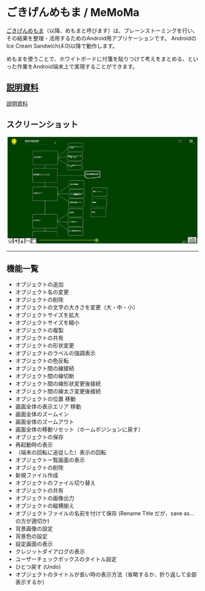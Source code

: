 # ごきげんめもま / MeMoMa

[ごきげんめもま](https://play.google.com/store/apps/details?id=jp.sourceforge.gokigen.memoma)（以降、めもまと呼びます）は、ブレーンストーミングを行い、その結果を整理・活用するためのAndroid用アプリケーションです。
AndroidのIce Cream Sandwich(4.0)以降で動作します。

めもまを使うことで、ホワイトボードに付箋を貼りつけて考えをまとめる、といった作業をAndroid端末上で実現することができます。

## [説明資料](https://github.com/MRSa/GokigenOSDN_documents/blob/main/Applications/MeMoMa/README.md)

[説明資料](https://github.com/MRSa/GokigenOSDN_documents/blob/main/Applications/MeMoMa/README.md)

## スクリーンショット

![スクリーンショット](https://github.com/MRSa/GokigenOSDN_documents/blob/main/Applications/MeMoMa/images/MeMoMa_memoma0.png?raw=true "スクリーンショット")

---------

## 機能一覧

- オブジェクトの追加
- オブジェクト名の変更
- オブジェクトの削除
- オブジェクトの文字の大きさを変更（大・中・小） 
- オブジェクトサイズを拡大
- オブジェクトサイズを縮小 
- オブジェクトの複製 
- オブジェクトの共有
- オブジェクトの形状変更
- オブジェクトのラベルの強調表示
- オブジェクトの色反転
- オブジェクト間の線接続
- オブジェクト間の線切断
- オブジェクト間の線形状変更後接続
- オブジェクト間の線太さ変更後接続
- オブジェクトの位置 移動
- 画面全体の表示エリア 移動
- 画面全体のズームイン
- 画面全体のズームアウト
- 画面全体の移動リセット（ホームポジションに戻す）
- オブジェクトの保存
- 再起動時の表示
- （端末の回転に追従した）表示の回転
- オブジェクト一覧画面の表示
- オブジェクトの削除
- 新規ファイル作成
- オブジェクトのファイル切り替え
- オブジェクトの共有
- オブジェクトの画像出力
- オブジェクトの縦横揃え
- オブジェクトファイルの名前を付けて保存 (Rename Title だが、save as...の方が適切か)
- 背景画像の設定
- 背景色の設定
- 設定画面の表示
- クレジットダイアログの表示
- ユーザーチェックボックスのタイトル設定
- ひとつ戻す (Undo)
- オブジェクトのタイトルが長い時の表示方法（省略するか、折り返して全部表示するか）
